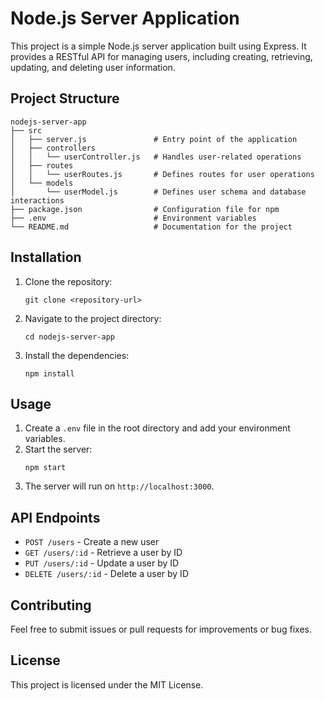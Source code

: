 # Node.js Server Application

This project is a simple Node.js server application built using Express. It provides a RESTful API for managing users, including creating, retrieving, updating, and deleting user information.

## Project Structure

```
nodejs-server-app
├── src
│   ├── server.js               # Entry point of the application
│   ├── controllers
│   │   └── userController.js   # Handles user-related operations
│   ├── routes
│   │   └── userRoutes.js       # Defines routes for user operations
│   └── models
│       └── userModel.js        # Defines user schema and database interactions
├── package.json                # Configuration file for npm
├── .env                        # Environment variables
└── README.md                   # Documentation for the project
```

## Installation

1. Clone the repository:
   ```
   git clone <repository-url>
   ```
2. Navigate to the project directory:
   ```
   cd nodejs-server-app
   ```
3. Install the dependencies:
   ```
   npm install
   ```

## Usage

1. Create a `.env` file in the root directory and add your environment variables.
2. Start the server:
   ```
   npm start
   ```
3. The server will run on `http://localhost:3000`.

## API Endpoints

- `POST /users` - Create a new user
- `GET /users/:id` - Retrieve a user by ID
- `PUT /users/:id` - Update a user by ID
- `DELETE /users/:id` - Delete a user by ID

## Contributing

Feel free to submit issues or pull requests for improvements or bug fixes.

## License

This project is licensed under the MIT License.